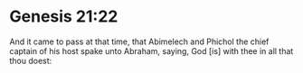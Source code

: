 # Genesis 21:22

And it came to pass at that time, that Abimelech and Phichol the chief captain of his host spake unto Abraham, saying, God [is] with thee in all that thou doest: